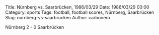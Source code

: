 Title: Nürnberg vs. Saarbrücken, 1986/03/29
Date: 1986/03/29 00:00
Category: sports
Tags: football, football scores, Nürnberg, Saarbrücken
Slug: nurnberg-vs-saarbrucken
Author: carbonero


Nürnberg 2 - 0 Saarbrücken
